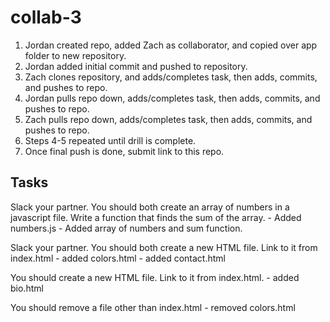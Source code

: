 # collab-3

1. Jordan created repo, added Zach as collaborator, and copied over app folder to new repository.
2. Jordan added initial commit and pushed to repository.
3. Zach clones repository, and adds/completes task, then adds, commits, and pushes to repo.
4. Jordan pulls repo down, adds/completes task, then adds, commits, and pushes to repo.
5. Zach pulls repo down, adds/completes task, then adds, commits, and pushes to repo.
6. Steps 4-5 repeated until drill is complete.
7. Once final push is done, submit link to this repo.

## Tasks

Slack your partner. You should both create an array of numbers in a javascript file. Write a function that finds the sum of the array. 
	- Added numbers.js
    - Added array of numbers and sum function. 

Slack your partner. You should both create a new HTML file. Link to it from index.html
    - added colors.html
    - added contact.html

You should create a new HTML file. Link to it from index.html.
    - added bio.html

You should remove a file other than index.html
    - removed colors.html